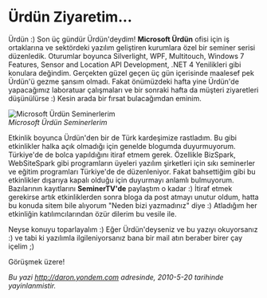 # Ürdün Ziyaretim...
Ürdün :) Son üç gündür Ürdün'deydim! **Microsoft Ürdün** ofisi için iş
ortaklarına ve sektördeki yazılım geliştiren kurumlara özel bir seminer
serisi düzenledik. Oturumlar boyunca Silverlight, WPF, Multitouch,
Windows 7 Features, Sensor and Location API Development, .NET 4
Yenilikleri gibi konulara değindim. Gerçekten güzel geçen üç gün
içerisinde maalesef pek Ürdün'ü gezme şansım olmadı. Fakat önümüzdeki
hafta yine Ürdün'de yapacağımız laboratuar çalışmaları ve bir sonraki
hafta da müşteri ziyaretleri düşünülürse :) Kesin arada bir fırsat
bulacağımdan eminim.

![Microsoft Ürdün
Seminerlerim](media/Urdun_Ziyaretim/20052010_1.jpg)\
*Microsoft Ürdün Seminerlerim*

Etkinlik boyunca Ürdün'den bir de Türk kardeşimize rastladım. Bu gibi
etkinlikler halka açık olmadığı için genelde blogumda duyurmuyorum.
Türkiye'de de bolca yapıldığını itiraf etmem gerek. Özellikle BizSpark,
WebSiteSpark gibi programların üyeleri yazılım şirketleri için sıkı
seminerler ve eğitim programları Türkiye'de de düzenleniyor. Fakat
bahsettiğim gibi bu etkinlikler dışarıya kapalı olduğu için duyurmayı
anlamlı bulmuyorum. Bazılarının kayıtlarını **SeminerTV'de** paylaştım o
kadar :) İtiraf etmek gerekirse artık etkinliklerden sonra bloga da post
atmayı unutur oldum, hatta bu konuda sitem bile alıyorum "Neden bizi
yazmadınız" diye :) Atladığım her etkinliğin katılımcılarından özür
dilerim bu vesile ile.

Neyse konuyu toparlayalım :) Eğer Ürdün'deyseniz ve bu yazıyı
okuyorsanız :) ve tabi ki yazılımla ilgileniyorsanız bana bir mail atın
beraber birer çay içelim ;)

Görüşmek üzere!



*Bu yazi http://daron.yondem.com adresinde, 2010-5-20 tarihinde yayinlanmistir.*
